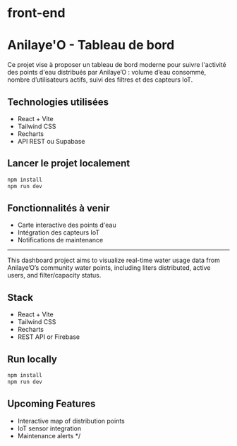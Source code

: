 # front-end

# Anilaye'O - Tableau de bord

Ce projet vise à proposer un tableau de bord moderne pour suivre l'activité des points d'eau distribués par Anilaye’O : volume d’eau consommé, nombre d’utilisateurs actifs, suivi des filtres et des capteurs IoT.

## Technologies utilisées
- React + Vite
- Tailwind CSS
- Recharts
- API REST ou Supabase

## Lancer le projet localement
```bash
npm install
npm run dev
```

## Fonctionnalités à venir
- Carte interactive des points d'eau
- Intégration des capteurs IoT
- Notifications de maintenance

---

This dashboard project aims to visualize real-time water usage data from Anilaye’O’s community water points, including liters distributed, active users, and filter/capacity status.

## Stack
- React + Vite
- Tailwind CSS
- Recharts
- REST API or Firebase

## Run locally
```bash
npm install
npm run dev
```

## Upcoming Features
- Interactive map of distribution points
- IoT sensor integration
- Maintenance alerts
*/

